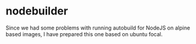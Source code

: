 # nodebuilder

Since we had some problems with running autobuild for NodeJS on alpine based images, I have prepared this one based on ubuntu focal.
